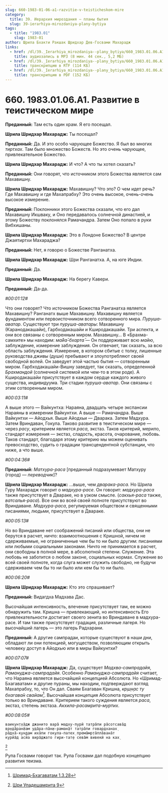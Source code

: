 ```yaml
---
slug: 660-1983-01-06-a1-razvitie-v-teisticheskom-mire
category:
  title: 39. Иерархия мироздания — планы бытия
  slug: 39-ierarhiya-mirozdaniya-plany-bytiya
tags:
  - title: "1983.01"
    slug: 1983-01
author: Шрила Бхакти Ракшак Шридхар Дев-Госвами Махарадж
links:
  - href: /dl/39._Ierarhiya_mirozdaniya--plany_bytiya/660_1983.01.06.A1_SridharMj_Razvitie_v_teisticheskom_mire.mp3
    title: аудиозапись в MP3 (8 мин. 44 сек., 5,2 МБ)
  - href: /dl/39._Ierarhiya_mirozdaniya--plany_bytiya/660_1983.01.06.A1_SridharMj_Razvitie_v_teisticheskom_mire.rtf
    title: транскрипцию в RTF (114 КБ)
  - href: /dl/39._Ierarhiya_mirozdaniya--plany_bytiya/660_1983.01.06.A1_SridharMj_Razvitie_v_teisticheskom_mire.pdf
    title: транскрипцию в PDF (152 КБ)
---
```


# 660. 1983.01.06.A1. Развитие в теистическом мире

**Преданный:** Там есть один храм. Я его посещал.

**Шрила Шридхар Махарадж:** Ты посещал?

**Преданный:** Да. И это особо чарующее Божество. Я был во многих *тиртхах*. Там было множество Божеств. Но это очень чарующее, привлекательное Божество.

**Шрила Шридхар Махарадж:** И что? А что ты хотел сказать?

**Преданный:** Они говорят, что источником этого Божества является сам Махавишну.

**Шрила Шридхар Махарадж:** Махавишну? Что это? О чем идет речь? Где Махавишну и где Махапрабху? Это очень высокое, очень-очень высокое измерение.

**Преданный:** Поклонники этого Божества сказали, что его дал Махавишну Икшваку, и Оно передавалось солнечной династией, и этому Божеству поклонялся Рамачандра. Затем Оно попало в руки Вибхишаны.

**Шрила Шридхар Махарадж:** Это в Лондоне Божество? В центре Джаятиртхи Махараджа?

**Преданный:** Нет, я говорю о Божестве Ранганатха.

**Шрила Шридхар Махарадж:** Шри Ранганатха. А, на юге Индии.

**Преданный:** Да.

**Шрила Шридхар Махарадж:** На берегу Кавери.

**Преданный:** Да-да.

*#00:01:12#*

Что они говорят? Что источником Божества Ранганатха является Махавишну? Ранганатх выше Махавишну. Махавишну является фундаментом или первоисточником всего сотворенного мира. *Пуруша-аватар*. Существуют три *пуруша-аватары*: Махавишну (Каранодакашайи), Гарбходакашайи и Кширодакашайи. Три аспекта, и они все связаны с сотворенным миром. Махавишну… В «Брахма-самхите» мы находим: *ма̄йа̄-бхарта̄* — Он поддерживает всю *майю*, заблуждение, измерение заблуждения. Он отвечает, так сказать, за всю область заблуждения. Измерение, в котором сбитые с толку, лишенные руководства *дживы* (души) пребывают и злоупотребляют своей свободной волей. Он заведует этой частью бытия — сотворенным миром. Гарбходакашайи-Вишну заведует, так сказать, определенной *Брахмандой* (солнечной системой или чем-то в этом роде). А Кширодакашайи присутствует в каждом сердце каждого живого существа, индивидуума. Три стадии *пуруша-аватар*. Они связаны с этим сотворенным миром.

*#00:03:11#*

А выше этого — Вайкунтха: Нараяна, двадцать четыре экспансии Нараяны в измерении Вайкунтхи. А выше — Рамачандра. Выше Вайкунтхи — Айодхья. Выше Айодхьи — Дварака. Затем Мадхура. Затем Вриндаван, Гокула. Таково развитие в теистическом мире — через *расу*, критерием является *раса*, экстаз. Таков критерий, мерило, стандарт измерения — экстаз, сладость, красота, очарование, любовь. Таков стандарт, благодаря этому критерию мы можем оценивать превосходство, судить о градации трансцендентной субстанции, что ниже, а что выше.

*#00:04:36#*

**Преданный:** *Матхура-раса* [преданный подразумевает Матхуру (город) — *переводчик*]?

**Шрила Шридхар Махарадж:** …выше, чем *дварака-раса.* Но Шрила Гуру Махарадж говорит о *мадхура-расе*. Он говорит: *мадхура-раса* также присутствует в Двараке, но в узком смысле. (*сакхья-раса* также, *ватсалья-раса*). Все они во всей своей полноте присутствуют во Вриндаване. *Мадхура-раса*, регулируемая обществом и священными писаниями, людьми, присутствует в Двараке.

*#00:05:13#*

Но во Вриндаване нет соображений писаний или общества, они не берутся в расчет, ничто: взаимоотношения с Кришной, ничем не сдерживаемые, не ограниченные чем бы то ни было другим: писаниями или любыми социальными законами. Ничто не принимается в расчет, они свободны в полной мере, в абсолютной степени. Служение. Эта любовь не заботится о любом законе, социальных нормах. Служение во всей своей полноте, когда слуга может служить свободно, не будучи сдерживаем чем бы то ни было или кем бы то ни было.

*#00:06:20#*

**Шрила Шридхар Махарадж:** Кто это спрашивает?

**Преданный:** Видагдха Мадхава Дас.

Высочайшая интенсивность, влечение присутствует там, ее можно обнаружить там. Кришна — привлекающий, но интенсивность Его привлекательности достигает своего зенита во Вриндаване в мадхура-расе. И там также присутствует градация, различные лагеря. Но высочайший лагерь — это лагерь Радхарани.

**Преданный:** А другие сампрадаи, которые существуют в наши дни, обладают ли они потенцией, могуществом, позволяющим открыть человеку доступ в Айодхью или в миры Вайкунтхи?

*#00:07:07#*

**Шрила Шридхар Махарадж:** Да, существует *Мадхва-сампрадайя*, *Рамануджа-сампрадайя*. Особенно *Рамануджа-сампрадайя* считает, что Нараяна является высочайшей концепцией Абсолюта. Но «Шримад-Бхагаватам» и другие пураны, мы находим, подтверждают взгляд Махапрабху, то, что Он дал. Сваям Бхагаван Кришна, *кр̣ш̣н̣ас ту бхагава̄н свайам*[^_ftn1]. Высочайшая концепция Абсолюта присутствует только во Вриндаване. Критерием такого суждения является *раса*, экстаз, степень экстаза. *Акхила-расамрита-муртих*.

*#00:08:05#*

    вaикун̣т̣ха̄дж джaнитo вaра̄ мaдху-пурӣ татра̄пи ра̄сoтсава̄д
    вр̣нда̄ран̣йам уда̄ра-па̄н̣и-рамaн̣а̄т татра̄пи гoвaрдханaх̣
    ра̄дха̄-кун̣д̣ам иха̄пи гoкула-патех̣ прeма̄мр̣та̄пла̄вaна̄т
    курйа̄д aсйа вира̄джaтo гири-тат̣е сeва̄м̇ вивeкӣ нa кaх̣
[^_ftn2]

Рупа Госвами говорит так. Рупа Госвами дал подобную концепцию развития теизма.



[^_ftn1]: [Шримад-Бхагаватам 1.3.28](../notes/shrimad-bhagavatam/shrimad-bhagavatam-1-3-28.md)

[^_ftn2]: [Шри Упадешамрита 9](../notes/shri-upadeshamrita/shri-upadeshamrita-9.md)
